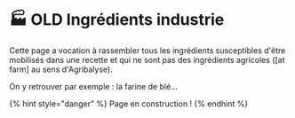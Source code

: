 # 🏭 OLD Ingrédients industrie

Cette page a vocation à rassembler tous les ingrédients susceptibles d'être mobilisés dans une recette et qui ne sont pas des ingrédients agricoles (\[at farm] au sens d'Agribalyse).

On y retrouver par exemple : la farine de blé...

{% hint style="danger" %}
Page en construction !
{% endhint %}
